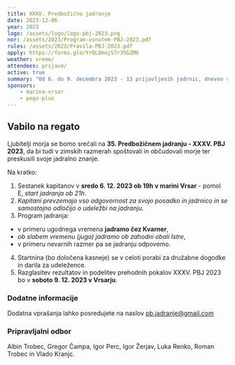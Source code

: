 ```yaml
---
title: XXXV. Predbožično jadranje
date: 2023-12-06
year: 2023
logo: /assets/logo/logo-pbj-2023.png
nor: /assets/2023/Program-osnutek-PBJ-2023.pdf
rules: /assets/2023/Pravila-PBJ-2023.pdf
apply: https://forms.gle/YrQLQmojS7r35GZM6
weather: vreme/
attendees: prijave/
active: true
summary: "Od 6. do 9. decembra 2023 - 13 prijavljenih jadrnic, dnevno spremljamo vreme in še vedno se lahko prijavite."
sponsors:
    - marina-vrsar
    - pego-plus
---
```


## Vabilo na regato
Ljubitelji morja se bomo srečali na **35. Predbožičnem jadranju - XXXV. PBJ 2023**, da bi tudi v zimskih razmerah spoštovali in občudovali morje ter preskusili svoje jadralno znanje.

Na kratko:
1. Sestanek kapitanov v **sredo 6. 12. 2023 ob 19h v marini Vrsar** - pomol E, *start jadranja ob 21h*.
2. *Kapitani prevzemajo vso odgovornost za svojo posadko in jadrnico in se samostojno odločijo o udeležbi na jadranju*.
3. Program jadranja:
 - v primeru ugodnega vremena **jadramo čez Kvarner**,
 - *ob slabem vremenu (jugo) jadramo ob zahodni obali Istre*,
 - v primeru nevarnih razmer pa se jadranju odpovemo.
4. Startnina (bo določena kasneje) se v celoti porabi za družabne dogodke in darila za udeležence.
5. Razglasitev rezultatov in podelitev prehodnih pokalov XXXV. PBJ 2023 bo v **soboto 9. 12. 2023 v Vrsarju**.

### Dodatne informacije
Dodatna vprašanja lahko posredujete na naslov [pb.jadranje@gmail.com](mailto:pb.jadranje@gmail.com)

### Pripravljalni odbor
Albin Trobec, Gregor Čampa, Igor Perc, Igor Žerjav, Luka Renko, Roman Trobec in Vlado Kranjc.
